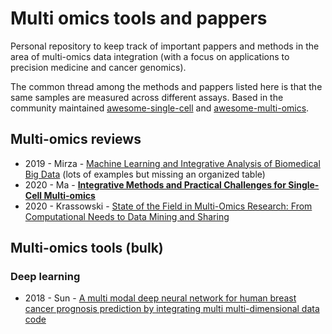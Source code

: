 # Multi omics tools and pappers
Personal repository to keep track of important pappers and methods in the area of multi-omics data integration (with a focus on applications to precision medicine and cancer genomics).

The common thread among the methods and pappers listed here is that the same samples are measured across different assays. Based in the community maintained [awesome-single-cell](https://github.com/seandavi/awesome-single-cell) and [awesome-multi-omics](https://github.com/mikelove/awesome-multi-omics).


## Multi-omics reviews

- 2019 - Mirza - [Machine Learning and Integrative Analysis of Biomedical Big Data](https://doi.org/10.3390/genes10020087) (lots of examples but missing an organized table)
- 2020 - Ma - **[Integrative Methods and Practical Challenges for Single-Cell Multi-omics](https://doi.org/10.1016/j.tibtech.2020.02.013)**
- 2020 - Krassowski - [State of the Field in Multi-Omics Research: From Computational Needs to Data Mining and Sharing](https://doi.org/10.3389%2Ffgene.2020.610798) 

## Multi-omics tools (bulk)

### Deep learning 

- 2018 - Sun - [A multi modal deep neural network for human breast cancer prognosis prediction by integrating multi multi-dimensional data](https://doi.org/10.1109/TCBB.2018.2806438) [code](https://github.com/USTC-HIlab/MDNNMD)
